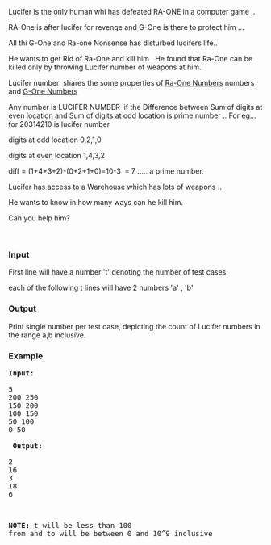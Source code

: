 <p>Lucifer is the only human whi has defeated RA-ONE in a computer game ..</p>
<p>RA-One is after lucifer for revenge and G-One is there to protect him ...</p>
<p>All thi G-One and Ra-one Nonsense has disturbed lucifers life..</p>
<p>He wants to get Rid of Ra-One and kill him . He found that Ra-One can be killed only by throwing Lucifer number of weapons at him.</p>
<p>Lucifer number&nbsp; shares the some properties of  <a href="https://www.spoj.com/problems/RAONE/">Ra-One Numbers</a> numbers and  <a href="https://www.spoj.com/problems/GONE/">G-One Numbers</a></p>
<p>Any number is LUCIFER NUMBER&nbsp; if the Difference between Sum of digits at even  location and Sum of digits at odd location is prime number .. For eg... for  20314210 is lucifer number</p>
<p>digits at odd location 0,2,1,0</p>
<p>digits at even location 1,4,3,2</p>
<p>diff = (1+4+3+2)-(0+2+1+0)=10-3&nbsp; = 7 ..... a prime number.</p>
<p>Lucifer has access to a Warehouse which has lots of weapons ..</p>
<p>He wants to know in how many ways can he kill him.</p>
<p>Can you help him?</p>
<p>&nbsp;</p>
<h3>Input</h3>
<p>First line will have a number 't' denoting the number of test cases.</p>
<p>each of the following t lines will have 2 numbers 'a' , 'b'</p>
<h3>Output</h3>
<p>Print single number per test case, depicting the count of Lucifer numbers in the range a,b inclusive.</p>
<h3>Example</h3>
<pre><strong>Input:</strong>
<br>5<br>200 250<br>150 200<br>100 150<br>50 100<br>0 50<br><br>&nbsp;<strong>Output:</strong>
<br>2<br>16<br>3<br>18<br>6<br><br><br><pre><strong>NOTE: </strong>t will be less than 100<br>from and to will be between 0 and 10^9 inclusive </pre>
</pre>